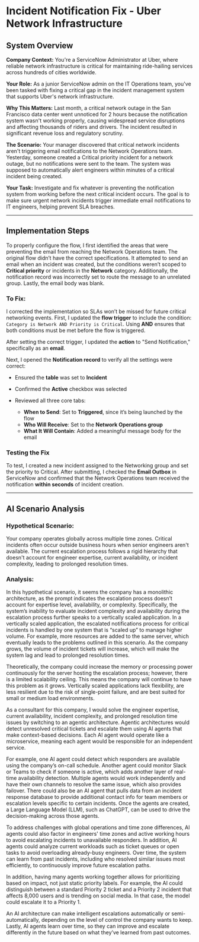 # Incident Notification Fix - Uber Network Infrastructure

## System Overview

**Company Context:**
You're a ServiceNow Administrator at Uber, where reliable network infrastructure is critical for maintaining ride-hailing services across hundreds of cities worldwide.

**Your Role:**
As a junior ServiceNow admin on the IT Operations team, you've been tasked with fixing a critical gap in the incident management system that supports Uber's network infrastructure.

**Why This Matters:**
Last month, a critical network outage in the San Francisco data center went unnoticed for 2 hours because the notification system wasn't working properly, causing widespread service disruptions and affecting thousands of riders and drivers. The incident resulted in significant revenue loss and regulatory scrutiny.

**The Scenario:**
Your manager discovered that critical network incidents aren't triggering email notifications to the Network Operations team. Yesterday, someone created a Critical priority incident for a network outage, but no notifications were sent to the team. The system was supposed to automatically alert engineers within minutes of a critical incident being created.

**Your Task:**
Investigate and fix whatever is preventing the notification system from working before the next critical incident occurs. The goal is to make sure urgent network incidents trigger immediate email notifications to IT engineers, helping prevent SLA breaches.

---

## Implementation Steps

To properly configure the flow, I first identified the areas that were preventing the email from reaching the Network Operations team. The original flow didn’t have the correct specifications. It attempted to send an email when an incident was created, but the conditions weren’t scoped to **Critical priority** or incidents in the **Network** category. Additionally, the notification record was incorrectly set to route the message to an unrelated group. Lastly, the email body was blank.

### To Fix:

I corrected the implementation so SLAs won’t be missed for future critical networking events. First, I updated the **flow trigger** to include the condition:
`Category is Network AND Priority is Critical`.
Using **AND** ensures that both conditions must be met before the flow is triggered.

After setting the correct trigger, I updated the **action** to "Send Notification," specifically as an **email**.

Next, I opened the **Notification record** to verify all the settings were correct:

* Ensured the **table** was set to **Incident**
* Confirmed the **Active** checkbox was selected
* Reviewed all three core tabs:

  * **When to Send**: Set to **Triggered**, since it’s being launched by the flow
  * **Who Will Receive**: Set to the **Network Operations group**
  * **What It Will Contain**: Added a meaningful message body for the email

### Testing the Fix

To test, I created a new incident assigned to the Networking group and set the priority to Critical. After submitting, I checked the **Email Outbox** in ServiceNow and confirmed that the Network Operations team received the notification **within seconds** of incident creation.

---

## AI Scenario Analysis

### Hypothetical Scenario:

Your company operates globally across multiple time zones. Critical incidents often occur outside business hours when senior engineers aren't available. The current escalation process follows a rigid hierarchy that doesn't account for engineer expertise, current availability, or incident complexity, leading to prolonged resolution times.

### Analysis:

In this hypothetical scenario, it seems the company has a monolithic architecture, as the prompt indicates the escalation process doesn’t account for expertise level, availability, or complexity. Specifically, the system’s inability to evaluate incident complexity and availability during the escalation process further speaks to a vertically scaled application. In a vertically scaled application, the escalated notifications process for critical incidents is handled by one system that is “scaled up” to manage higher volume. For example, more resources are added to the same server, which eventually leads to the problems outlined in this scenario. As the company grows, the volume of incident tickets will increase, which will make the system lag and lead to prolonged resolution times.

Theoretically, the company could increase the memory or processing power continuously for the server hosting the escalation process; however, there is a limited scalability ceiling. This means the company will continue to have this problem as it grows. Vertically scaled applications lack flexibility, are less resilient due to the risk of single-point failure, and are best suited for small or medium load environments.

As a consultant for this company, I would solve the engineer expertise, current availability, incident complexity, and prolonged resolution time issues by switching to an agentic architecture. Agentic architectures would detect unresolved critical tickets and escalate them using AI agents that make context-based decisions. Each AI agent would operate like a microservice, meaning each agent would be responsible for an independent service.

For example, one AI agent could detect which responders are available using the company’s on-call schedule. Another agent could monitor Slack or Teams to check if someone is active, which adds another layer of real-time availability detection. Multiple agents would work independently and have their own channels to resolve the same issue, which also provides failover. There could also be an AI agent that pulls data from an incident response database to provide additional contact info for team members or escalation levels specific to certain incidents. Once the agents are created, a Large Language Model (LLM), such as ChatGPT, can be used to drive the decision-making across those agents.

To address challenges with global operations and time zone differences, AI agents could also factor in engineers' time zones and active working hours to avoid escalating incidents to unavailable responders. In addition, AI agents could analyze current workloads such as ticket queues or open tasks to avoid overloading already-busy engineers. Over time, the system can learn from past incidents, including who resolved similar issues most efficiently, to continuously improve future escalation paths.

In addition, having many agents working together allows for prioritizing based on impact, not just static priority labels. For example, the AI could distinguish between a standard Priority 2 ticket and a Priority 2 incident that affects 8,000 users and is trending on social media. In that case, the model could escalate it to a Priority 1.

An AI architecture can make intelligent escalations automatically or semi-automatically, depending on the level of control the company wants to keep. Lastly, AI agents learn over time, so they can improve and escalate differently in the future based on what they’ve learned from past outcomes.


